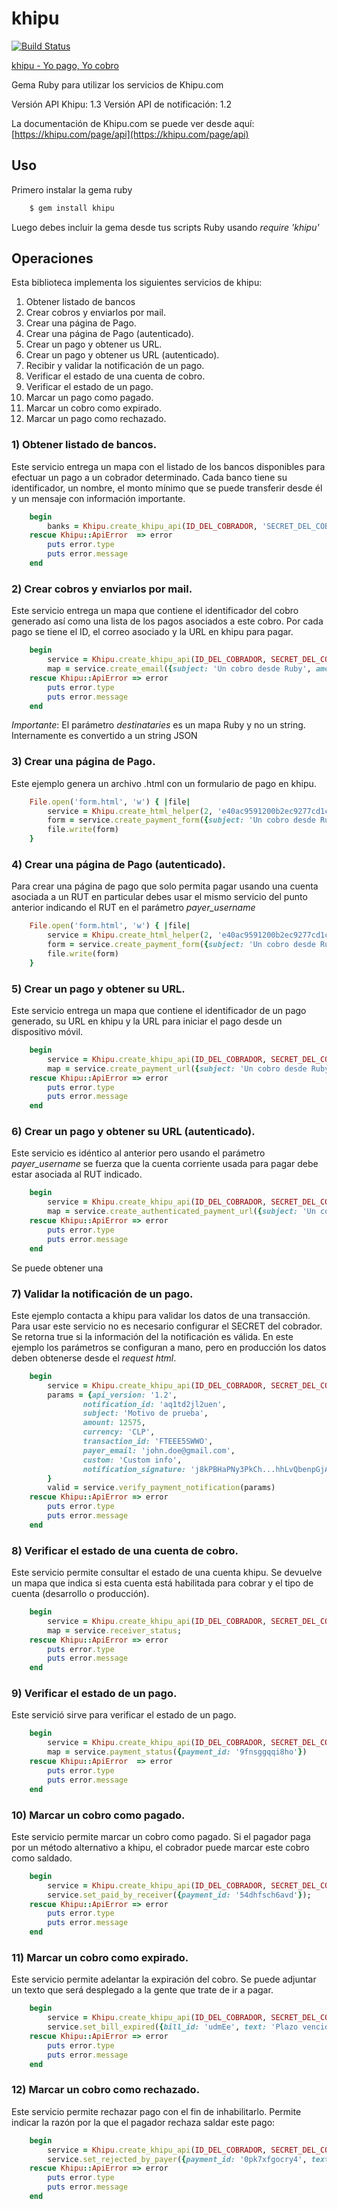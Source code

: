 # khipu

[![Build Status](https://travis-ci.org/khipu/lib-ruby.png)](https://travis-ci.org/khipu/lib-ruby)

[khipu - Yo pago, Yo cobro](https://khipu.com)

Gema Ruby para utilizar los servicios de Khipu.com

Versión API Khipu: 1.3
Versión API de notificación: 1.2

La documentación de Khipu.com se puede ver desde aquí: [https://khipu.com/page/api](https://khipu.com/page/api)

## Uso

Primero instalar la gema ruby

```Bash
    $ gem install khipu
```

Luego debes incluir la gema desde tus scripts Ruby usando _require 'khipu'_

## Operaciones

Esta biblioteca implementa los siguientes servicios de khipu:

1. Obtener listado de bancos
2. Crear cobros y enviarlos por mail. 
3. Crear una página de Pago.
4. Crear una página de Pago (autenticado).
5. Crear un pago y obtener us URL.
6. Crear un pago y obtener us URL (autenticado).
7. Recibir y validar la notificación de un pago.
8. Verificar el estado de una cuenta de cobro.
9. Verificar el estado de un pago.
10. Marcar un pago como pagado.
11. Marcar un cobro como expirado.
12. Marcar un pago como rechazado.


### 1) Obtener listado de bancos.

Este servicio entrega un mapa con el listado de los bancos disponibles para efectuar un pago a un cobrador determinado.
Cada banco tiene su identificador, un nombre, el monto mínimo que se puede transferir desde él y un mensaje con
información importante.

```Ruby
    begin 
        banks = Khipu.create_khipu_api(ID_DEL_COBRADOR, 'SECRET_DEL_COBRADOR').receiver_banks
    rescue Khipu::ApiError  => error
        puts error.type
        puts error.message
    end
```

### 2) Crear cobros y enviarlos por mail.

Este servicio entrega un mapa que contiene el identificador del cobro generado así como una lista de los pagos asociados
a este cobro. Por cada pago se tiene el ID, el correo asociado y la URL en khipu para pagar.

```Ruby
    begin 
        service = Khipu.create_khipu_api(ID_DEL_COBRADOR, SECRET_DEL_COBRADOR)
        map = service.create_email({subject: 'Un cobro desde Ruby', amount: '10', destinataries: [ {name: "John Doe", email: "john.doe@gmail.com", amount: "1000"}, {name: "Jane Dow", email: "jane.dow@gmail.com", amount: "1000"}], pay_directly: true, send_emails: true})
    rescue Khipu::ApiError => error
        puts error.type
        puts error.message
    end
```
*Importante*: El parámetro _destinataries_ es un mapa Ruby y no un string. Internamente es convertido a un string JSON

### 3) Crear una página de Pago.

Este ejemplo genera un archivo .html con un formulario de pago en khipu.

```Ruby
    File.open('form.html', 'w') { |file|
        service = Khipu.create_html_helper(2, 'e40ac9591200b2ec9277cd1c795af82d618cf78e')
        form = service.create_payment_form({subject: 'Un cobro desde Ruby', body: 'El cuerpo del cobro', amount: "1000", email: 'john.doe@gmail.com'})
        file.write(form)
    }
```

### 4) Crear una página de Pago (autenticado).

Para crear una página de pago que solo permita pagar usando una cuenta asociada a un RUT en particular debes usar el
mismo servicio del punto anterior indicando el RUT en el parámetro _payer_username_

```Ruby
    File.open('form.html', 'w') { |file|
        service = Khipu.create_html_helper(2, 'e40ac9591200b2ec9277cd1c795af82d618cf78e')
        form = service.create_payment_form({subject: 'Un cobro desde Ruby', body: 'El cuerpo del cobro', amount: "1000", email: 'john.doe@gmail.com', payer_username: '128723463'})
        file.write(form)
    }
```

### 5) Crear un pago y obtener su URL.

Este servicio entrega un mapa que contiene el identificador de un pago generado, su URL en khipu y la URL para iniciar
el pago desde un dispositivo móvil.

```Ruby
    begin 
        service = Khipu.create_khipu_api(ID_DEL_COBRADOR, SECRET_DEL_COBRADOR)
        map = service.create_payment_url({subject: 'Un cobro desde Ruby', body: 'El cuerpo del cobro', amount: "1000", email: 'john.doe@gmail.com'})
    rescue Khipu::ApiError => error
        puts error.type
        puts error.message
    end
```
### 6) Crear un pago y obtener su URL (autenticado).

Este servicio es idéntico al anterior pero usando el parámetro _payer_username_ se fuerza que la cuenta corriente usada
para pagar debe estar asociada al RUT indicado.

```Ruby
    begin
        service = Khipu.create_khipu_api(ID_DEL_COBRADOR, SECRET_DEL_COBRADOR)
        map = service.create_authenticated_payment_url({subject: 'Un cobro desde Ruby', body: 'El cuerpo del cobro', amount: "1000", email: 'john.doe@gmail.com', payer_username: '128723463'})
    rescue Khipu::ApiError => error
        puts error.type
        puts error.message
    end
```
Se puede obtener una
### 7) Validar la notificación de un pago.

Este ejemplo contacta a khipu para validar los datos de una transacción. Para usar
este servicio no es necesario configurar el SECRET del cobrador. Se retorna true si la información del la notificación
es válida. En este ejemplo los parámetros se configuran a mano, pero en producción los datos deben obtenerse desde
el _request html_.

```Ruby
    begin 
        service = Khipu.create_khipu_api(ID_DEL_COBRADOR, SECRET_DEL_COBRADOR)
        params = {api_version: '1.2', 
                notification_id: 'aq1td2jl2uen', 
                subject: 'Motivo de prueba', 
                amount: 12575,
                currency: 'CLP', 
                transaction_id: 'FTEEE5SWWO', 
                payer_email: 'john.doe@gmail.com',
                custom: 'Custom info', 
                notification_signature: 'j8kPBHaPNy3PkCh...hhLvQbenpGjA=='
        }
        valid = service.verify_payment_notification(params)
    rescue Khipu::ApiError => error
        puts error.type
        puts error.message
    end
```


### 8) Verificar el estado de una cuenta de cobro.

Este servicio permite consultar el estado de una cuenta khipu. Se devuelve un mapa que indica si esta cuenta está
habilitada para cobrar y el tipo de cuenta (desarrollo o producción).

```Ruby
    begin 
        service = Khipu.create_khipu_api(ID_DEL_COBRADOR, SECRET_DEL_COBRADOR)
        map = service.receiver_status; 
    rescue Khipu::ApiError => error
        puts error.type
        puts error.message
    end
```
 
### 9) Verificar el estado de un pago.

Este servició sirve para verificar el estado de un pago.

```Ruby
    begin 
        service = Khipu.create_khipu_api(ID_DEL_COBRADOR, SECRET_DEL_COBRADOR)
        map = service.payment_status({payment_id: '9fnsggqqi8ho'})
    rescue Khipu::ApiError  => error
        puts error.type
        puts error.message
    end
```

### 10) Marcar un cobro como pagado.

Este servicio permite marcar un cobro como pagado. Si el pagador paga por un método alternativo a khipu, el cobrador
puede marcar este cobro como saldado.

```Ruby
    begin 
        service = Khipu.create_khipu_api(ID_DEL_COBRADOR, SECRET_DEL_COBRADOR)
        service.set_paid_by_receiver({payment_id: '54dhfsch6avd'});
    rescue Khipu::ApiError => error
        puts error.type
        puts error.message
    end
```

### 11) Marcar un cobro como expirado.

Este servicio permite adelantar la expiración del cobro. Se puede adjuntar un texto que será desplegado a la gente que
trate de ir a pagar.


```Ruby
    begin 
        service = Khipu.create_khipu_api(ID_DEL_COBRADOR, SECRET_DEL_COBRADOR)
        service.set_bill_expired({bill_id: 'udmEe', text: 'Plazo vencido'})
    rescue Khipu::ApiError => error
        puts error.type
        puts error.message
    end
```

### 12) Marcar un cobro como rechazado.

Este servicio permite rechazar pago con el fin de inhabilitarlo. Permite indicar la razón por la que el pagador rechaza
saldar este pago:


```Ruby
    begin 
        service = Khipu.create_khipu_api(ID_DEL_COBRADOR, SECRET_DEL_COBRADOR)
        service.set_rejected_by_payer({payment_id: '0pk7xfgocry4', text: 'El pago no corresponde'});
    rescue Khipu::ApiError => error
        puts error.type
        puts error.message
    end
```
